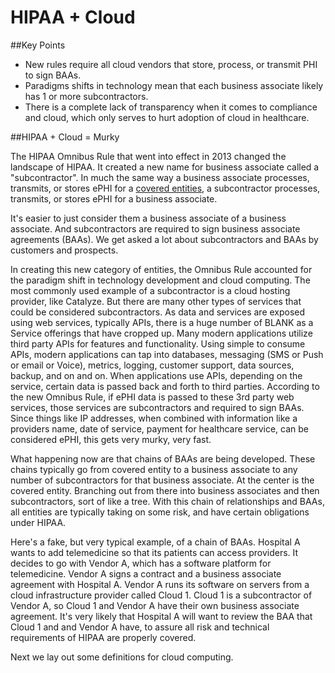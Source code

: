 # HIPAA + Cloud

##Key Points

* New rules require all cloud vendors that store, process, or transmit PHI to sign BAAs.
* Paradigms shifts in technology mean that each business associate likely has 1 or more subcontractors.
* There is a complete lack of transparency when it comes to compliance and cloud, which only serves to hurt adoption of cloud in healthcare.

##HIPAA + Cloud = Murky

The HIPAA Omnibus Rule that went into effect in 2013 changed the landscape of HIPAA. It created a new name for business associate called a "subcontractor". In much the same way a business associate processes, transmits, or stores ePHI for a [covered entities](http://catalyze.io/blog/compliance/hipaa-101-a-primer/), a subcontractor processes, transmits, or stores ePHI for a business associate.

It's easier to just consider them a business associate of a business associate. And subcontractors are required to sign business associate agreements (BAAs). We get asked a lot about subcontractors and BAAs by customers and prospects.

In creating this new category of entities, the Omnibus Rule accounted for the paradigm shift in technology development and cloud computing. The most commonly used example of a subcontractor is a cloud hosting provider, like Catalyze. But there are many other types of services that could be considered subcontractors. As data and services are exposed using web services, typically APIs, there is a huge number of BLANK as a Service offerings that have cropped up. Many modern applications utilize third party APIs for features and functionality. Using simple to consume APIs, modern applications can tap into databases, messaging (SMS or Push or email or Voice), metrics, logging, customer support, data sources, backup, and on and on. When applications use APIs, depending on the service, certain data is passed back and forth to third parties. According to the new Omnibus Rule, if ePHI data is passed to these 3rd party web services, those services are subcontractors and required to sign BAAs. Since things like IP addresses, when combined with information like a providers name, date of service, payment for healthcare service, can be considered ePHI, this gets very murky, very fast.

What happening now are that chains of BAAs are being developed. These chains typically go from covered entity to a business associate to any number of subcontractors for that business associate. At the center is the covered entity. Branching out from there into business associates and then subcontractors, sort of like a tree. With this chain of relationships and BAAs, all entities are typically taking on some risk, and have certain obligations under HIPAA.

Here's a fake, but very typical example, of a chain of BAAs. Hospital A wants to add telemedicine so that its patients can access providers. It decides to go with Vendor A, which has a software platform for telemedicine. Vendor A signs a contract and a business associate agreement with Hospital A. Vendor A runs its software on servers from a cloud infrastructure provider called Cloud 1. Cloud 1 is a subcontractor of Vendor A, so Cloud 1 and Vendor A have their own business associate agreement. It's very likely that Hospital A will want to review the BAA that Cloud 1 and and Vendor A have, to assure all risk and technical requirements of HIPAA are properly covered.

Next we lay out some definitions for cloud computing.
